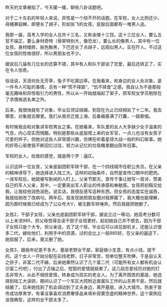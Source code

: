 昨天的文章被掐了，今天缓一缓，聊些八卦话题吧。

对于二十左右的年轻人来说，异性是一个绕不开的话题。在军校，女人比狗还少。母猪赛貂蝉，即便长了胡子，形如张飞的女孩，屁股后面都有一堆男人追。

我那一届，高考入学的女人总共十三名，又称金陵十三钗。这十三位女人，要么五官不端正，要么身材奇特（骨架特别大，像恐龙），要么长的像男人，其中有一位女孩，身材矮胖，肤色黝黑，下巴还长了点胡子，远观似男人，实在吓人。不过这位女孩的性格很好，所以男朋友也不少。

据说后几届有几位长的还算不错，其中有人和队干部谈了恋爱，最后还转正了，实在令人惊奇。

俗话说，天涯何处无芳草，兔子不吃窝边草。在我看来，和身边的女人处对象，是一件令人可耻的事情，总有一种“慌不择路”、“饥不择食”之感。我自认为不是那般毫无趣味和异性吸引力的男性，所以从一开始就端起了架子，把军校女学员剔除在了求偶候选名单之外。

后来，我很快就有了对象，毕业后领证结婚，到现在为止已经相处了十二年。我去哪里，对象就去哪里。我们从南京迁居上海，后备箱塞满了行囊，一路歌唱。

有时候我会和对象讲军校男女之事。在她看来，军队里的女人大多缺少女子温柔的气息，内心现实而残酷，特别是那些从底层爬上来的女军官，一点儿也没有女孩子可爱的样子。但她对这些人非常感兴趣，仿佛在听着星球大战一般的科幻故事。她的好奇心驱使我不断回忆过往，努力从记忆的垃圾桶里翻出陈年旧事。

军校的女人，给我的感觉，就是两个字：逼仄。

认识这样一位女孩，父亲是副团职军转干部，在一个四线城市任职公务员。在父亲的精神诱导下，她选择进入陆工大。这样的初始条件，自然是宣传口眼中的肥肉。一进军校后，她就被写新闻的人盯上。父亲节那天，宣传干事让她写一首诗，赞美自己的军人父亲，其中，一定要突出军人职业的传承感和奉献感。女孩把初稿交给我，让我给他润色润色。说实话，我很反感写这种东西。但女孩的态度实在诚恳，我就给她改了改病句。两年后，我发现她把朋友圈对我屏蔽了，我大概也能理解，因为那时候我已经成为了公众号大V，被无数军转唾弃。然后我就把她删了。

女孩2，干部子女班，父亲也是副团职军转干部，据说立过一等功。她高考分数可以上末流985，但父母觉得去读干部子女班更好。起初她自己并不想去，因为干部子女班只是个大专。但父亲说，去了这个班，毕业后可以进总部机关，还能认识很多二代，嫁给他们，利用手中的资源，过的会比上一般985好。在父亲的逼迫下，她屈服了。后来，我又删了她。

女孩3，跟我年纪差不多大，基层老野女干部，家庭做小生意，有点小钱，提干的。这个女人一开始分配在前线老野，日子非常苦，但单位整天吹捧，于是自认天之骄子，非富二代不嫁。后来她果然认识了几个富二代（可能所有女人都有机会认识富二代吧），付出了贞操之后，短暂的爱情就结束了。这几段恋爱经历对她的打击非常大，从此不相信爱情，转身成为现实的老女人。为了离开困苦的基层，她选择到陆工大读研，期间认识了一个军区大院附近直属队工作的山东男干部，然后就结婚了。后来她找到了机会调动到了丈夫身边，离开基层，进入大城市。热衷于宣传成功厚黑学，有事没事喜欢消费奢侈品来填补寂寞空虚的精神世界。这个案例应该很典型，这样的女干部太多了。